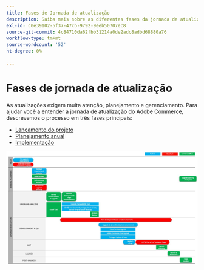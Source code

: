```yaml
---
title: Fases de Jornada de atualização
description: Saiba mais sobre as diferentes fases da jornada de atualização para projetos do Adobe Commerce.
exl-id: c0e39102-5f37-47cb-9792-9eeb50707ec8
source-git-commit: 4c84710da62fbb31214a0de2adc8adbd68880a76
workflow-type: tm+mt
source-wordcount: '52'
ht-degree: 0%

---
```


# Fases de jornada de atualização

As atualizações exigem muita atenção, planejamento e gerenciamento. Para ajudar você a entender a jornada de atualização do Adobe Commerce, descrevemos o processo em três fases principais:

- [Lançamento do projeto](project-launch.md)
- [Planejamento anual](annual-planning.md)
- [Implementação](implementation.md)

![Fases da jornada de atualização](../../assets/upgrade-guide/upgrade-journey-phases.svg)
